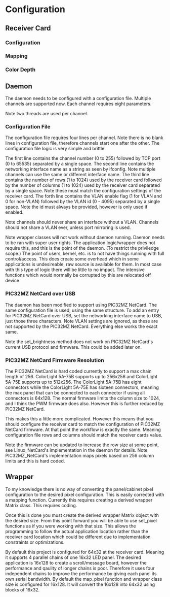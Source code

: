 # Configuration
## Receiver Card
### Configuration
### Mapping
### Color Depth
## Daemon
The daemon needs to be configured with a configuration file. Multiple channels are supported now. Each channel requires eight parameters.

Note two threads are used per channel. 

### Configuration File
The configuration file requires four lines per channel. Note there is no blank lines in configuration file, therefore channels start one after the other. The configuration file logic is very simple and brittle.

The first line contains the channel number (0 to 255) followed by TCP port (0 to 65535) separated by a single space. The second line contains the networking interface name as a string as seen by ifconfig. Note multiple channels can use the same or different interface name. The third line contains the number of rows (1 to 1024) used by the receiver card followed by the number of columns (1 to 1024) used by the receiver card separated by a single space. Note these must match the configuration settings of the receiver card. The forth line contains the VLAN enable flag (1 for VLAN and 0 for non-VLAN) followed by the VLAN id (0 - 4095) separated by a single space. Note the id must always be provided, however is only used if enabled.

Note channels should never share an interface without a VLAN. Channels should not share a VLAN ever, unless port mirroring is used.

Note wrapper classes will not work without daemon running. Daemon needs to be ran with super user rights. The application logic/wrapper does not require this, and this is the point of the daemon. (To restrict the priviledge scope.) The point of users, kernel, etc. is to not have things running with full control/access. This does create some overhead which in some applications is undesireable, raw source is available for them. In most case with this type of logic there will be little to no impact. The intensive functions which would normally be corrupted by this are relocated off device.

### PIC32MZ NetCard over USB
The daemon has been modified to support using PIC32MZ NetCard. The same configuration file is used, using the same structure. To add an entry for PIC32MZ NetCard over USB, set the networking interface name to USB, just those three characters. Note VLAN settings are ignored, as these are not supported by the PIC32MZ NetCard. Everything else works the exact same.

Note the set_brightness method does not work on PIC32MZ NetCard's current USB protocol and firmware. This could be added later on.

### PIC32MZ NetCard Firmware Resolution
The PIC32MZ NetCard is hard coded currently to support a max chain length of 256. ColorLight 5A-75B supports up to 256x256 and ColorLight 5A-75E supports up to 512x256. The ColorLight 5A-75B has eight connectors while the ColorLight 5A-75E has sixteen connectors, meaning the max panel that can be connected to each connector if using all connectors is 64x128. The normal firmware limits the column size to 1024, and I think the PWM firmware does also. However this is further reduced by PIC32MZ NetCard.

This makes this a little more complicated. However this means that you should configure the receiver card to match the configuration of PIC32MZ NetCard firmware. At that point the workflow is exactly the same. Meaning configuration file rows and columns should match the receiver cards value.

Note the firmware can be updated to increase the row size at some point, see Linux_NetCard's implementation in the daemon for details. Note PIC32MZ_NetCard's implementation maps pixels based on 256 column limits and this is hard coded.

## Wrapper
To my knowledge there is no way of converting the panel/cabinet pixel configuration to the desired pixel configuration. This is easily corrected with a mapping function. Currently this requires creating a derived wrapper Matrix class. This requires coding.

Once this is done you must create the derived wrapper Matrix object with the desired size. From this point forward you will be able to use set_pixel functions as if you were working with that size. This allows the programming to follow the actual application location rather than the receiver card location which could be different due to implementation constraints or optimizations.

By default this project is configured for 64x32 at the receiver card. Meaning it supports 4 parallel chains of one 16x32 LED panel. The desired application is 16x128 to create a scroll/message board, however the performance and qaulity of longer chains is poor. Therefore it uses four independent chains to improve the performance by giving each panel its own serial bandwidth. By default the map_pixel function and wrapper class size is configured for 16x128. It will convert the 16x128 into 64x32 using blocks of 16x32.
